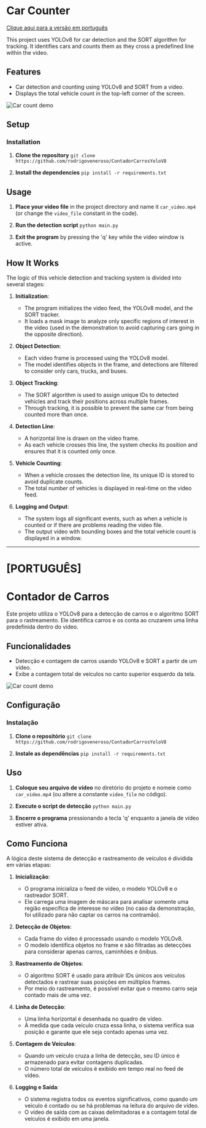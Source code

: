 # Car Counter

[Clique aqui para a versão em português](#português)

This project uses YOLOv8 for car detection and the SORT algorithm for tracking. It identifies cars and counts them as they cross a predefined line within the video.

## Features
- Car detection and counting using YOLOv8 and SORT from a video.
- Displays the total vehicle count in the top-left corner of the screen.

![Car count demo](car_count_demo.gif)

## Setup

### Installation

1. **Clone the repository**
   ```git clone https://github.com/rodrigoveneroso/ContadorCarrosYoloV8```

2. **Install the dependencies**
    ```pip install -r requirements.txt```

## Usage

1. **Place your video file** in the project directory and name it `car_video.mp4` (or change the `video_file` constant in the code).

2. **Run the detection script**
    ```python main.py```

3. **Exit the program** by pressing the 'q' key while the video window is active.

## How It Works

The logic of this vehicle detection and tracking system is divided into several stages:

1. **Initialization**:
   - The program initializes the video feed, the YOLOv8 model, and the SORT tracker.
   - It loads a mask image to analyze only specific regions of interest in the video (used in the demonstration to avoid capturing cars going in the opposite direction).

2. **Object Detection**:
   - Each video frame is processed using the YOLOv8 model.
   - The model identifies objects in the frame, and detections are filtered to consider only cars, trucks, and buses.

3. **Object Tracking**:
   - The SORT algorithm is used to assign unique IDs to detected vehicles and track their positions across multiple frames.
   - Through tracking, it is possible to prevent the same car from being counted more than once.

4. **Detection Line**:
   - A horizontal line is drawn on the video frame.
   - As each vehicle crosses this line, the system checks its position and ensures that it is counted only once.

5. **Vehicle Counting**:
   - When a vehicle crosses the detection line, its unique ID is stored to avoid duplicate counts.
   - The total number of vehicles is displayed in real-time on the video feed.

6. **Logging and Output**:
   - The system logs all significant events, such as when a vehicle is counted or if there are problems reading the video file.
   - The output video with bounding boxes and the total vehicle count is displayed in a window.

---

# [PORTUGUÊS]

# Contador de Carros
Este projeto utiliza o YOLOv8 para a detecção de carros e o algoritmo SORT para o rastreamento. Ele identifica carros e os conta ao cruzarem uma linha predefinida dentro do video.

## Funcionalidades
- Detecção e contagem de carros usando YOLOv8 e SORT a partir de um video.
- Exibe a contagem total de veículos no canto superior esquerdo da tela.

![Car count demo](car_count_demo.gif)

## Configuração

### Instalação

1. **Clone o repositório**
   ```git clone https://github.com/rodrigoveneroso/ContadorCarrosYoloV8```

2. **Instale as dependências**
    ```pip install -r requirements.txt```

## Uso

1. **Coloque seu arquivo de vídeo** no diretório do projeto e nomeie como `car_video.mp4` (ou altere a constante `video_file` no código).

2. **Execute o script de detecção**
    ```python main.py```

3. **Encerre o programa** pressionando a tecla 'q' enquanto a janela de vídeo estiver ativa.

## Como Funciona

A lógica deste sistema de detecção e rastreamento de veículos é dividida em várias etapas:

1. **Inicialização**:
   - O programa inicializa o feed de vídeo, o modelo YOLOv8 e o rastreador SORT.
   - Ele carrega uma imagem de máscara para analisar somente uma região específica de interesse no vídeo (no caso da demonstração, foi utilizado para não captar os carros na contramão).

2. **Detecção de Objetos**:
   - Cada frame do vídeo é processado usando o modelo YOLOv8.
   - O modelo identifica objetos no frame e são filtradas as detecções para considerar apenas carros, caminhões e ônibus.

3. **Rastreamento de Objetos**:
   - O algoritmo SORT é usado para atribuir IDs únicos aos veículos detectados e rastrear suas posições em múltiplos frames.
   - Por meio do rastreamento, é possível evitar que o mesmo carro seja contado mais de uma vez.

4. **Linha de Detecção**:
   - Uma linha horizontal é desenhada no quadro de vídeo.
   - À medida que cada veículo cruza essa linha, o sistema verifica sua posição e garante que ele seja contado apenas uma vez.

5. **Contagem de Veículos**:
   - Quando um veículo cruza a linha de detecção, seu ID único é armazenado para evitar contagens duplicadas.
   - O número total de veículos é exibido em tempo real no feed de vídeo.

6. **Logging e Saída**:
   - O sistema registra todos os eventos significativos, como quando um veículo é contado ou se há problemas na leitura do arquivo de vídeo.
   - O vídeo de saída com as caixas delimitadoras e a contagem total de veículos é exibido em uma janela.
